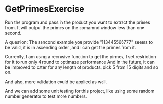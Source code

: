 # GetPrimesExercise
Run the program and pass in the product you want to extract the primes from.
It will output the primes on the comamnd window less than one second.

A question:
The sencond example you provide "113445566777" seems to be valid, it is in ascending order ,and I can get the primes from it.


Currently, I am using a recrusive function to get the pirmes, I set restriction for it to run only 4 round to optimaze performance
And in the future, it can be improved to cater for any length of products, pick 5 from 15 digits and so on.

And also, more validation could be applied as well. 

And we can add some unit testing for this project, like using some random number generator to test more numbers.

